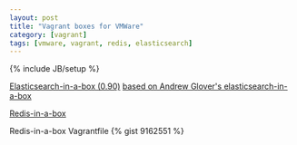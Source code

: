 ```yaml
---
layout: post
title: "Vagrant boxes for VMWare"
category: [vagrant]
tags: [vmware, vagrant, redis, elasticsearch]
---
```

{% include JB/setup %}


[Elasticsearch-in-a-box (0.90)](https://www.dropbox.com/s/52rdy1a3xmew0a1/esinabox-vmware.box)
[based on Andrew Glover's elasticsearch-in-a-box](https://github.com/aglover/coffer)

[Redis-in-a-box](https://www.dropbox.com/s/38r4ygipagzwbjc/redis.box)

Redis-in-a-box Vagrantfile
{% gist 9162551 %}
